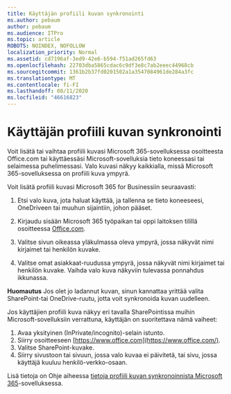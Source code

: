 ```yaml
---
title: Käyttäjän profiili kuvan synkronointi
ms.author: pebaum
author: pebaum
ms.audience: ITPro
ms.topic: article
ROBOTS: NOINDEX, NOFOLLOW
localization_priority: Normal
ms.assetid: cd7196af-3ed9-42e6-b594-f51ad265fd63
ms.openlocfilehash: 22703dba5865cdac6c9df3e8c7ab2eeec44968cb
ms.sourcegitcommit: 1361b2b37fd0201502a1a3547084961de284a3fc
ms.translationtype: MT
ms.contentlocale: fi-FI
ms.lasthandoff: 08/11/2020
ms.locfileid: "46616823"
---
```

# <a name="sync-a-users-profile-picture"></a>Käyttäjän profiili kuvan synkronointi

Voit lisätä tai vaihtaa profiili kuvasi Microsoft 365-sovelluksessa osoitteesta Office.com tai käyttäessäsi Microsoft-sovelluksia tieto koneessasi tai selaimessa puhelimessasi. Valo kuvasi näkyy kaikkialla, missä Microsoft 365-sovelluksessa on profiili kuva ympyrä.

Voit lisätä profiili kuvasi Microsoft 365 for Businessiin seuraavasti:

1. Etsi valo kuva, jota haluat käyttää, ja tallenna se tieto koneeseesi, OneDriveen tai muuhun sijaintiin, johon pääset.

2. Kirjaudu sisään Microsoft 365 työpaikan tai oppi laitoksen tilillä osoitteessa [Office.com](https://www.office.com).

3. Valitse sivun oikeassa yläkulmassa oleva ympyrä, jossa näkyvät nimi kirjaimet tai henkilön kuvake.

4. Valitse omat asiakkaat-ruudussa ympyrä, jossa näkyvät nimi kirjaimet tai henkilön kuvake. Vaihda valo kuva näkyviin tulevassa ponnahdus ikkunassa.

**Huomautus** Jos olet jo ladannut kuvan, sinun kannattaa yrittää valita SharePoint-tai OneDrive-ruutu, jotta voit synkronoida kuvan uudelleen.

Jos käyttäjien profiili kuva näkyy eri tavalla SharePointissa muihin Microsoft-sovelluksiin verrattuna, käyttäjän on suoritettava nämä vaiheet:

1. Avaa yksityinen (InPrivate/incognito)-selain istunto.
2. Siirry osoitteeseen [https://www.office.com](https://www.office.com/).
3. Valitse SharePoint-kuvake.
4. Siirry sivustoon tai sivuun, jossa valo kuvaa ei päivitetä, tai sivu, jossa käyttäjä kuuluu henkilö-verkko-osaan.

Lisä tietoja on Ohje aiheessa [tietoja profiili kuvan synkronoinnista Microsoft 365](https://support.office.com/article/information-about-profile-picture-synchronization-in-office-365-20594d76-d054-4af4-a660-401133e3d48a)-sovelluksessa.

